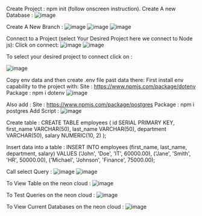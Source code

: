 Create Project : 
npm init (follow onscreen instruction).
Create A new Database : 
![image](https://github.com/Ansari1120/BackEnd-Projects-and-Practice-Exercises/assets/114314363/805f3a63-9c8b-4af2-b965-69f5b875ff6c)

Create A New Branch : 
![image](https://github.com/Ansari1120/BackEnd-Projects-and-Practice-Exercises/assets/114314363/00017f16-c0bd-4e46-9fbb-dcb1b021acce)
![image](https://github.com/Ansari1120/BackEnd-Projects-and-Practice-Exercises/assets/114314363/44d454b0-080f-4f80-a692-866829a45bb4)
![image](https://github.com/Ansari1120/BackEnd-Projects-and-Practice-Exercises/assets/114314363/3a2c5448-782f-48f5-98dc-93181e6a7080)

Connect to a Project (select Your Desired Project here we connect to Node js):
Click on connect:
![image](https://github.com/Ansari1120/BackEnd-Projects-and-Practice-Exercises/assets/114314363/8e639f85-4328-4d7a-b959-4090604b6289)
![image](https://github.com/Ansari1120/BackEnd-Projects-and-Practice-Exercises/assets/114314363/0796e0bf-43b0-42a9-83b1-ab5eea69e23e)

To select your desired project to connect click on :

![image](https://github.com/Ansari1120/BackEnd-Projects-and-Practice-Exercises/assets/114314363/5c178883-063c-45af-b377-b6c4d03f22e9)

Copy env data and then create .env file past data there:
First install env capability to the project with:
Site : https://www.npmjs.com/package/dotenv
Package : npm i dotenv
![image](https://github.com/Ansari1120/BackEnd-Projects-and-Practice-Exercises/assets/114314363/fe4695e8-8664-408a-853b-eabc5b016fe1)

Also add :
Site : https://www.npmjs.com/package/postgres
Package : npm i postgres
Add Script :
![image](https://github.com/Ansari1120/BackEnd-Projects-and-Practice-Exercises/assets/114314363/053a4563-65b0-403d-a6c6-0cfb361765d6)

Create table : 
CREATE TABLE employees (
    id SERIAL PRIMARY KEY,
    first_name VARCHAR(50),
    last_name VARCHAR(50),
    department VARCHAR(50),
    salary NUMERIC(10, 2)
);

Insert data into a table : 
INSERT INTO employees (first_name, last_name, department, salary)
VALUES ('John', 'Doe', 'IT', 60000.00),
       ('Jane', 'Smith', 'HR', 50000.00),
       ('Michael', 'Johnson', 'Finance', 75000.00);

Call select Query : 
![image](https://github.com/Ansari1120/BackEnd-Projects-and-Practice-Exercises/assets/114314363/de01b971-8be1-4310-b402-b465029da2c0)
![image](https://github.com/Ansari1120/BackEnd-Projects-and-Practice-Exercises/assets/114314363/2ba35e06-9c19-4a64-b726-b409c3bfab4c)


To View Table on the neon cloud :
![image](https://github.com/Ansari1120/BackEnd-Projects-and-Practice-Exercises/assets/114314363/85f9b6cd-3bfe-4abb-9478-04aaf7f57739)

To Test Queries on the neon cloud :
![image](https://github.com/Ansari1120/BackEnd-Projects-and-Practice-Exercises/assets/114314363/ced33077-9756-4757-93c7-571e639debfc)

To View Current Databases on the neon cloud :
![image](https://github.com/Ansari1120/BackEnd-Projects-and-Practice-Exercises/assets/114314363/b628342e-bf03-47ec-8df1-92f6a8d6baf6)


 
